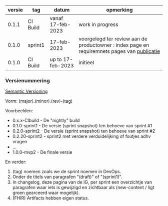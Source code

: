 
| versie | tag | datum | opmerking |
| --- | --- | -- | -- |
| 0.1.1 | CI Build | vanaf 17-feb-2023 | work in progress |
| 0.1.0 | sprint1 | 17-feb-2023 | voorgelegd ter review aan de productowner : index page en requiremnets pages van [publicatie](https://vdzel.home.xs4all.nl/zorgviewer-ig/) |
| 0.1.0 | CI Build | up to 17-feb-2023 | initieel |

### Versienummering

[Semantic Versioning](https://semver.org/)

Vorm: (major).(minor).(rev)-(tag)

Voorbeelden:

* 0.x.x-CIbuild - De "nightly" build
* 0.1.0-sprint1 - De versie (sprint snapshot) ten behoeve van sprint #1
* 0.2.0-sprint2 - De versie (sprint snapshot) ten behoeve van sprint #2
* 0.2.20-sprint2 - sprint2 met verdere verduidelijking of foutjes adhv vragen
* ...
* 1.0.0-mvp2 - De finale versie

En verder:

1. (tag) noemen zoals we de sprint noemen in DevOps.
1. Onder de titels van paragrafen "(draft)" of "(sprint1)".
1. In changelog, deze pagina van de IG, per sprint een overzichtje van paragrafen waar iets is gewijzigd en zichtbaar als (new-content / ligt groen gearceerd waar mogelijk).
1. (FHIR) Artifacts hebben eigen status.
